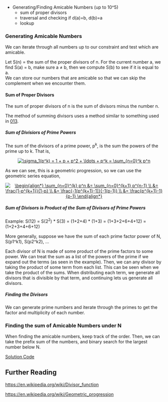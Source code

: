 * Generating/Finding Amicable Numbers (up to 10^5)
  * sum of proper divisors
  * traversal and checking if d(a)=b, d(b)=a
  * lookup

### Generating Amicable Numbers

We can iterate through all numbers up to our constraint and test which are amicable. 

Let S(n) = the sum of the proper divisors of n.
For the current number a, we find S(a) = b, make sure a &ne; b, then we compute S(b) to see if it is equal to a.  
We can store our numbers that are amicable so that we can skip the complement when we encounter them.

#### Sum of Proper Divisors

The sum of proper divisors of n is the sum of divisors minus the number n. 

The method of summing divisors uses a method similar to something used in [013](https://github.com/zhaohanson1/project_euler_plus/blob/master/012%20-%20Highly%20divisible%20triangular%20number/solution.md#faster-divisors--factorization). 

##### Sum of Divisiors of Prime Powers

The sum of the divisors of a prime power, p<sup>k</sup>, is the sum the powers of the prime up to k. That is,
<div align="center">
  <a href="https://www.codecogs.com/eqnedit.php?latex=\bg_white&space;\sigma_1(p^k)&space;=&space;1&space;&plus;&space;p&space;&plus;&space;p^2&space;&plus;&space;\ldots&space;&plus;&space;p^k&space;=&space;\sum_{n=0}^k&space;p^n" target="_blank"><img src="https://latex.codecogs.com/gif.latex?\bg_white&space;\sigma_1(p^k)&space;=&space;1&space;&plus;&space;p&space;&plus;&space;p^2&space;&plus;&space;\ldots&space;&plus;&space;p^k&space;=&space;\sum_{n=0}^k&space;p^n" title="\sigma_1(p^k) = 1 + p + p^2 + \ldots + p^k = \sum_{n=0}^k p^n" /></a>
</div>

As we can see, this is a geometric progression, so we can use the geometric series equation, 
<div align="center">
  <a href="https://www.codecogs.com/eqnedit.php?latex=\bg_white&space;\begin{align*}&space;\sum_{n=0}^{k}&space;p^n&space;&=&space;\sum_{n=0}^{k&plus;1}&space;p^{n-1}&space;\\&space;&=&space;\frac{1-p^{k&plus;1}}{1-p}&space;\\&space;&=&space;\frac{-1(p^{k&plus;1}-1)}{-1(p-1)}&space;\\&space;&=&space;\frac{p^{k&plus;1}-1}{p-1}&space;\end{align*}" target="_blank"><img src="https://latex.codecogs.com/gif.latex?\bg_white&space;\begin{align*}&space;\sum_{n=0}^{k}&space;p^n&space;&=&space;\sum_{n=0}^{k&plus;1}&space;p^{n-1}&space;\\&space;&=&space;\frac{1-p^{k&plus;1}}{1-p}&space;\\&space;&=&space;\frac{-1(p^{k&plus;1}-1)}{-1(p-1)}&space;\\&space;&=&space;\frac{p^{k&plus;1}-1}{p-1}&space;\end{align*}" title="\begin{align*} \sum_{n=0}^{k} p^n &= \sum_{n=0}^{k+1} p^{n-1} \\ &= \frac{1-p^{k+1}}{1-p} \\ &= \frac{-1(p^{k+1}-1)}{-1(p-1)} \\ &= \frac{p^{k+1}-1}{p-1} \end{align*}" /></a>
 </div>

##### Sum of Divisors is Product of the Sum of Divisors of Prime Powers

Example: S(12) = S(2<sup>2</sup>) * S(3) = (1+2+4) * (1+3) = (1+3+2+6+4+12) = (1+2+3+4+6+12)

More generally, suppose we have the sum of each prime factor power of N, S(p1^k1), S(p2^k2), ...

Each divisor of N is made of some product of the prime factors to some power. 
We can treat the sum as a list of the powers of the prime if we expand out the terms (as seen in the example).
Then, we can any divisor by taking the product of some term from each list. 
This can be seen when we take the product of the sums. 
When distributing each term, we generate all divisors that is divisible by that term, and continuing lets us generate all divisors.

##### Finding the Divisors

We can generate prime numbers and iterate through the primes to get the factor and multiplicity of each number.

### Finding the sum of Amicable Numbers under N

When finding the amicable numbers, keep track of the order. Then, we can take the prefix sum of the numbers, and binary search for the largest number below N.

[Solution Code](https://github.com/zhaohanson1/project_euler_plus/blob/master/021%20-%20Amicable%20Numbers/solution.cpp)


## Further Reading

https://en.wikipedia.org/wiki/Divisor_function

https://en.wikipedia.org/wiki/Geometric_progression

